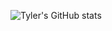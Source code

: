 ![Tyler's GitHub stats](https://github-readme-stats.vercel.app/api?username=a1re1&count_private=true&show_icons=true&theme=dracula)


<!---
a1re1/a1re1 is a ✨ special ✨ repository because its `README.md` (this file) appears on your GitHub profile.
You can click the Preview link to take a look at your changes.
--->
